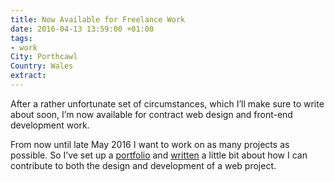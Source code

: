 ```yaml
---
title: Now Available for Freelance Work
date: 2016-04-13 13:59:00 +01:00
tags:
- work
City: Porthcawl
Country: Wales
extract: 
---
```


After a rather unfortunate set of circumstances, which I’ll make sure to write about soon, I’m now available for contract web design and front-end development work. 

From now until late May 2016 I want to work on as many projects as possible. So I’ve set up a [portfolio](http://robinrendle.com/work) and [written](http://robinrendle.com/work/about) a little bit about how I can contribute to both the design and development of a web project.
